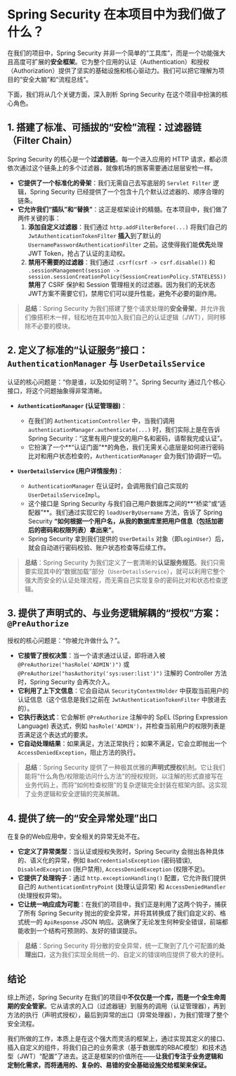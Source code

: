 # Spring Security 在本项目中为我们做了什么？

在我们的项目中，Spring Security 并非一个简单的“工具库”，而是一个功能强大且高度可扩展的**安全框架**。它为整个应用的认证（Authentication）和授权（Authorization）提供了坚实的基础设施和核心驱动力。我们可以把它理解为项目的“安全大脑”和“流程总线”。

下面，我们将从几个关键方面，深入剖析 Spring Security 在这个项目中扮演的核心角色。

## 1. 搭建了标准、可插拔的“安检”流程：过滤器链（Filter Chain）

Spring Security 的核心是一个**过滤器链**。每一个进入应用的 HTTP 请求，都必须依次通过这个链条上的多个过滤器，就像机场的旅客需要通过层层安检一样。

- **它提供了一个标准化的骨架**：我们无需自己去写底层的 `Servlet Filter` 逻辑，Spring Security 已经提供了一个包含十几个默认过滤器的、顺序合理的链条。
- **它允许我们“插队”和“替换”**：这正是框架设计的精髓。在本项目中，我们做了两件关键的事：
    1.  **添加自定义过滤器**：我们通过 `http.addFilterBefore(...)` 将我们自己的 `JwtAuthenticationTokenFilter` **插入**到了默认的 `UsernamePasswordAuthenticationFilter` 之前。这使得我们能**优先**处理 JWT Token，抢占了认证的主动权。
    2.  **禁用不需要的过滤器**：我们通过 `.csrf(csrf -> csrf.disable())` 和 `.sessionManagement(session -> session.sessionCreationPolicy(SessionCreationPolicy.STATELESS))` **禁用**了 CSRF 保护和 Session 管理相关的过滤器。因为我们的无状态JWT方案不需要它们，禁用它们可以提升性能，避免不必要的副作用。

> **总结**：Spring Security 为我们搭建了整个请求处理的**安全骨架**，并允许我们像搭积木一样，轻松地在其中加入我们自己的认证逻辑（JWT），同时移除不必要的模块。

## 2. 定义了标准的“认证服务”接口：`AuthenticationManager` 与 `UserDetailsService`

认证的核心问题是：“你是谁，以及如何证明？”。Spring Security 通过几个核心接口，将这个问题抽象得非常清晰。

- **`AuthenticationManager` (认证管理器)**：
    *   在我们的 `AuthenticationController` 中，当我们调用 `authenticationManager.authenticate(...)` 时，我们实际上是在告诉 Spring Security：“这里有用户提交的用户名和密码，请帮我完成认证”。
    *   它扮演了一个**“认证门面”**的角色，我们无需关心底层是如何进行密码比对和用户状态检查的，`AuthenticationManager` 会为我们协调好一切。

- **`UserDetailsService` (用户详情服务)**：
    *   `AuthenticationManager` 在认证时，会调用我们自己实现的 `UserDetailsServiceImpl`。
    *   这个接口是 Spring Security 与我们自己用户数据库之间的**“桥梁”或“适配器”**。我们通过实现它的 `loadUserByUsername` 方法，告诉了 Spring Security **“如何根据一个用户名，从我的数据库里把用户信息（包括加密后的密码和权限列表）拿出来”**。
    *   Spring Security 拿到我们提供的 `UserDetails` 对象（即`LoginUser`）后，就会自动进行密码校验、账户状态检查等后续工作。

> **总结**：Spring Security 为我们定义了一套清晰的**认证服务规范**。我们只需要实现其中的“数据加载”部分（`UserDetailsService`），就可以利用它整个强大而安全的认证处理流程，而无需自己实现复杂的密码比对和状态检查逻辑。

## 3. 提供了声明式的、与业务逻辑解耦的“授权”方案：`@PreAuthorize`

授权的核心问题是：“你被允许做什么？”。

- **它接管了授权决策**：当一个请求通过认证，即将进入被 `@PreAuthorize("hasRole('ADMIN')")` 或 `@PreAuthorize("hasAuthority('sys:user:list')")` 注解的 Controller 方法时，Spring Security 会再次介入。
- **它利用了上下文信息**：它会自动从 `SecurityContextHolder` 中获取当前用户的认证信息（这个信息是我们之前在 `JwtAuthenticationTokenFilter` 中放进去的）。
- **它执行表达式**：它会解析 `@PreAuthorize` 注解中的 SpEL (Spring Expression Language) 表达式，例如 `hasRole('ADMIN')`，并检查当前用户的权限列表是否满足这个表达式的要求。
- **它自动处理结果**：如果满足，方法正常执行；如果不满足，它会立即抛出一个 `AccessDeniedException`，阻止方法的执行。

> **总结**：Spring Security 提供了一种极其优雅的**声明式授权**机制。它让我们能将“什么角色/权限能访问什么方法”的授权规则，以注解的形式直接写在业务代码上，而将“如何检查权限”的复杂逻辑完全封装在框架内部。这实现了业务逻辑和安全逻辑的完美解耦。

## 4. 提供了统一的“安全异常处理”出口

在复杂的Web应用中，安全相关的异常无处不在。

- **它定义了异常类型**：当认证或授权失败时，Spring Security 会抛出各种具体的、语义化的异常，例如 `BadCredentialsException` (密码错误), `DisabledException` (账户禁用), `AccessDeniedException` (权限不足)。
- **它提供了处理钩子**：通过 `http.exceptionHandling()` 配置，它允许我们提供自己的 `AuthenticationEntryPoint` (处理认证异常) 和 `AccessDeniedHandler` (处理授权异常)。
- **它让统一响应成为可能**：在我们的项目中，我们正是利用了这两个钩子，捕获了所有 Spring Security 抛出的安全异常，并将其转换成了我们自定义的、格式统一的 `ApiResponse` JSON 响应。这确保了无论发生何种安全错误，前端都能收到一个结构可预测的、友好的错误提示。

> **总结**：Spring Security 将分散的安全异常，统一汇聚到了几个可配置的**处理出口**，这为我们实现全局统一的、自定义的错误响应提供了极大的便利。

## 结论

综上所述，Spring Security 在我们的项目中**不仅仅是一个库，而是一个全生命周期的安全管家**。它从请求的入口（过滤器链）到服务的调用（认证管理器），再到方法的执行（声明式授权），最后到异常的出口（异常处理器），为我们管理了整个安全流程。

我们所做的工作，本质上是在这个强大而灵活的框架上，通过实现其定义的接口、插入自定义的组件，将我们自己的业务需求（基于数据库的RBAC模型）和技术选型（JWT）“配置”了进去。这正是框架的价值所在——**让我们专注于业务逻辑和定制化需求，而将通用的、复杂的、易错的安全基础设施交给框架来保证。** 